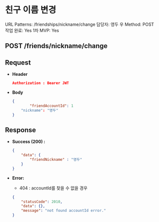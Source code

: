 # 친구 이름 변경

URL Patterns: /friendships/nickname/change
담당자: 영두 우
Method: POST
작업 완료: Yes
1차 MVP: Yes

## POST /friends/nickname/change

## **Request**

- **Header**
    
    ```json
    Authorization : Bearer JWT
    ```
    
- **Body**
    
    ```json
    {
    		"friendAccountId": 1
        "nickname": "영두"
    }
    ```
    

## Response

- **Success (200) :**
    
    ```json
    {
        "data": {
            "friendNickname" : "영두"
        }
    }
    ```
    
- **Error:**
    - 404 : accountId를 찾을 수 없을 경우
    
    ```json
    {
        "statusCode": 2010,
        "data": {},
        "message": "not found accountId error."
    }
    ```